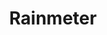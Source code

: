 ---
title: Rainmeter
crosslinks:
- livven
- Windows10
- wallpapers
- pcmasterrace
- outrun
- Animewallpaper
- wallpaper
- Persona5
- nier
- Art
- EarthPorn
- starcitizen
- desktops
- multiwall
- Overwatch
- funny
- wallpaperengine
- space
- DestinyTheGame
- MinimalWallpaper
---